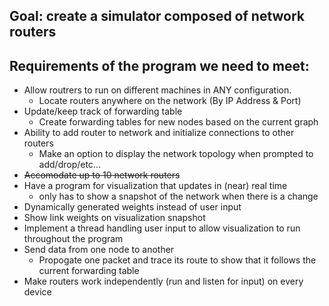 ## Goal: create a simulator composed of network routers

## Requirements of the program we need to meet:

* Allow routrers to run on different machines in ANY configuration.
  * Locate routers anywhere on the network (By IP Address & Port)
* Update/keep track of forwarding table
  * Create forwarding tables for new nodes based on the current graph
* Ability to add router to network and initialize connections to other routers
  * Make an option to display the network topology when prompted to add/drop/etc...
* ~~Accomodate up to 10 network routers~~
* Have a program for visualization that updates in (near) real time
  * only has to show a snapshot of the network when there is a change
* Dynamically generated weights instead of user input
* Show link weights on visualization snapshot
* Implement a thread handling user input to allow visualization to run throughout the program
* Send data from one node to another
  * Propogate one packet and trace its route to show that it follows the current forwarding table
* Make routers work independently (run and listen for input) on every device
